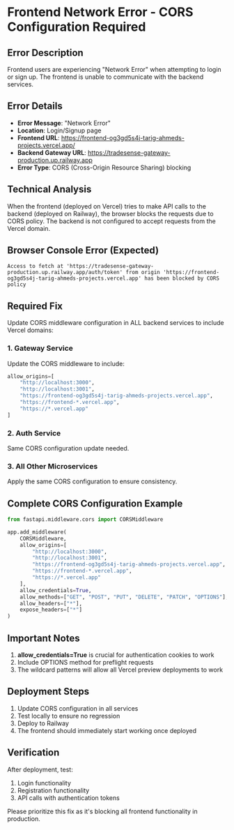 # Frontend Network Error - CORS Configuration Required

## Error Description
Frontend users are experiencing "Network Error" when attempting to login or sign up. The frontend is unable to communicate with the backend services.

## Error Details
- **Error Message**: "Network Error" 
- **Location**: Login/Signup page
- **Frontend URL**: https://frontend-og3gd5s4j-tarig-ahmeds-projects.vercel.app/
- **Backend Gateway URL**: https://tradesense-gateway-production.up.railway.app
- **Error Type**: CORS (Cross-Origin Resource Sharing) blocking

## Technical Analysis
When the frontend (deployed on Vercel) tries to make API calls to the backend (deployed on Railway), the browser blocks the requests due to CORS policy. The backend is not configured to accept requests from the Vercel domain.

## Browser Console Error (Expected)
```
Access to fetch at 'https://tradesense-gateway-production.up.railway.app/auth/token' from origin 'https://frontend-og3gd5s4j-tarig-ahmeds-projects.vercel.app' has been blocked by CORS policy
```

## Required Fix
Update CORS middleware configuration in ALL backend services to include Vercel domains:

### 1. Gateway Service
Update the CORS middleware to include:
```python
allow_origins=[
    "http://localhost:3000",
    "http://localhost:3001", 
    "https://frontend-og3gd5s4j-tarig-ahmeds-projects.vercel.app",
    "https://frontend-*.vercel.app",
    "https://*.vercel.app"
]
```

### 2. Auth Service
Same CORS configuration update needed.

### 3. All Other Microservices
Apply the same CORS configuration to ensure consistency.

## Complete CORS Configuration Example
```python
from fastapi.middleware.cors import CORSMiddleware

app.add_middleware(
    CORSMiddleware,
    allow_origins=[
        "http://localhost:3000",
        "http://localhost:3001",
        "https://frontend-og3gd5s4j-tarig-ahmeds-projects.vercel.app",
        "https://frontend-*.vercel.app",
        "https://*.vercel.app"
    ],
    allow_credentials=True,
    allow_methods=["GET", "POST", "PUT", "DELETE", "PATCH", "OPTIONS"],
    allow_headers=["*"],
    expose_headers=["*"]
)
```

## Important Notes
1. **allow_credentials=True** is crucial for authentication cookies to work
2. Include OPTIONS method for preflight requests
3. The wildcard patterns will allow all Vercel preview deployments to work

## Deployment Steps
1. Update CORS configuration in all services
2. Test locally to ensure no regression
3. Deploy to Railway
4. The frontend should immediately start working once deployed

## Verification
After deployment, test:
1. Login functionality
2. Registration functionality  
3. API calls with authentication tokens

Please prioritize this fix as it's blocking all frontend functionality in production.